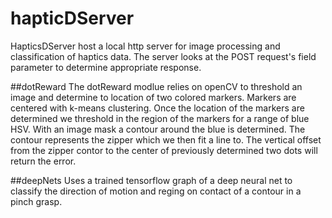 # hapticDServer

HapticsDServer host a local http server for image processing and classification of haptics data. The server looks at the POST request's field parameter to determine appropriate response. 

##dotReward
The dotReward modlue relies on openCV to threshold an image and determine to location of two colored markers. Markers are centered with k-means clustering. Once the location of the markers are determined we threshold in the region of the markers for a range of blue HSV. With an image mask a contour around the blue is determined. The contour represents the zipper which we then fit a line to. The vertical offset from the zipper contor to the center of previously determined two dots will return the error. 

##deepNets
Uses a trained tensorflow graph of a deep neural net to classify the direction of motion and reging on contact of a contour in a pinch grasp.

